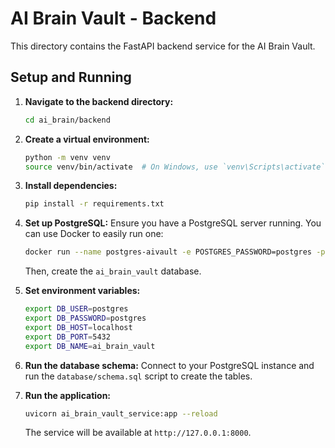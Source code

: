 # AI Brain Vault - Backend

This directory contains the FastAPI backend service for the AI Brain Vault.

## Setup and Running

1.  **Navigate to the backend directory:**
    ```bash
    cd ai_brain/backend
    ```

2.  **Create a virtual environment:**
    ```bash
    python -m venv venv
    source venv/bin/activate  # On Windows, use `venv\Scripts\activate`
    ```

3.  **Install dependencies:**
    ```bash
    pip install -r requirements.txt
    ```

4.  **Set up PostgreSQL:**
    Ensure you have a PostgreSQL server running. You can use Docker to easily run one:
    ```bash
    docker run --name postgres-aivault -e POSTGRES_PASSWORD=postgres -p 5432:5432 -d postgres
    ```
    Then, create the `ai_brain_vault` database.

5.  **Set environment variables:**
    ```bash
    export DB_USER=postgres
    export DB_PASSWORD=postgres
    export DB_HOST=localhost
    export DB_PORT=5432
    export DB_NAME=ai_brain_vault
    ```

6.  **Run the database schema:**
    Connect to your PostgreSQL instance and run the `database/schema.sql` script to create the tables.

7.  **Run the application:**
    ```bash
    uvicorn ai_brain_vault_service:app --reload
    ```
    The service will be available at `http://127.0.0.1:8000`. 